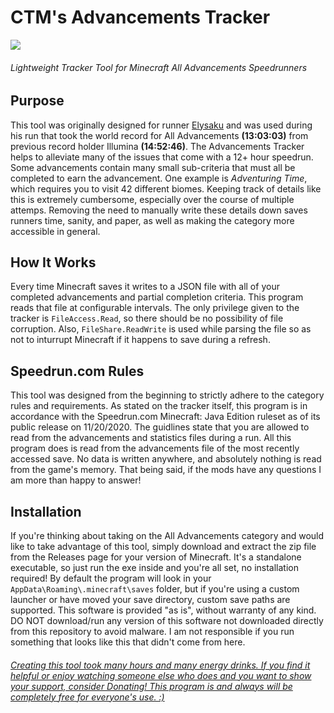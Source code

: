 # CTM's Advancements Tracker

![](preview.gif)
###### Lightweight Tracker Tool for Minecraft All Advancements Speedrunners

## Purpose

This tool was originally designed for runner [Elysaku](https://www.twitch.tv/elysaku) and was used during his run that took the world record for All Advancements **(13:03:03)** from previous record holder Illumina **(14:52:46)**. The Advancements Tracker helps to alleviate many of the issues that come with a 12+ hour speedrun. Some advancements contain many small sub-criteria that must all be completed to earn the advancement. One example is *Adventuring Time*, which requires you to visit 42 different biomes. Keeping track of details like this is extremely cumbersome, especially over the course of multiple attemps. Removing the need to manually write these details down saves runners time, sanity, and paper, as well as making the category more accessible in general.

## How It Works

Every time Minecraft saves it writes to a JSON file with all of your completed advancements and partial completion criteria. This program reads that file at configurable intervals. The only privilege given to the tracker is `FileAccess.Read`, so there should be no possibility of file corruption. Also, `FileShare.ReadWrite` is used while parsing the file so as not to inturrupt Minecraft if it happens to save during a refresh.

## Speedrun.com Rules

This tool was designed from the beginning to strictly adhere to the category rules and requirements. As stated on the tracker itself, this program is in accordance with the Speedrun.com Minecraft: Java Edition ruleset as of its public release on 11/20/2020. The guidlines state that you are allowed to read from the advancements and statistics files during a run. All this program does is read from the advancements file of the most recently accessed save. No data is written anywhere, and absolutely nothing is read from the game's memory. That being said, if the mods have any questions I am more than happy to answer!

## Installation

If you're thinking about taking on the All Advancements category and would like to take advantage of this tool, simply download and extract the zip file from the Releases page for your version of Minecraft. It's a standalone executable, so just run the exe inside and you're all set, no installation required! By default the program will look in your `AppData\Roaming\.minecraft\saves` folder, but if you're using a custom launcher or have moved your save directory, custom save paths are supported. This software is provided "as is", without warranty of any kind. DO NOT download/run any version of this software not downloaded directly from this repository to avoid malware. I am not responsible if you run something that looks like this that didn't come from here.

###### [Creating this tool took many hours and many energy drinks. If you find it helpful or enjoy watching someone else who does and you want to show your support, consider Donating! This program is and always will be completely free for everyone's use. :)](https://www.paypal.com/donate?hosted_button_id=EN29468P8CY24)
